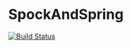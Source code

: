 # SpockAndSpring

[![Build Status](https://travis-ci.org/12masta/SpockAndSpring.svg?branch=master)](https://travis-ci.org/12masta/SpockAndSpring)
